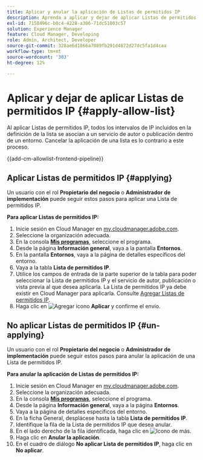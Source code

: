 ```yaml
---
title: Aplicar y anular la aplicación de Listas de permitidos IP
description: Aprenda a aplicar y dejar de aplicar Listas de permitidos IP a entornos de Cloud Manager.
exl-id: 7158496c-b0c4-4228-a306-71dc51003c57
solution: Experience Manager
feature: Cloud Manager, Developing
role: Admin, Architect, Developer
source-git-commit: 328ae6d1866a7089fb291d4872d27dc5fa1d4caa
workflow-type: tm+mt
source-wordcount: '303'
ht-degree: 12%

---
```



# Aplicar y dejar de aplicar Listas de permitidos IP {#apply-allow-list}

Al aplicar Listas de permitidos IP, todos los intervalos de IP incluidos en la definición de la lista se asocian a un servicio de autor o publicación dentro de un entorno. Cancelar la aplicación de una lista es lo contrario a este proceso.

{{add-cm-allowlist-frontend-pipeline}}

## Aplicar Listas de permitidos IP {#applying}

Un usuario con el rol **Propietario del negocio** o **Administrador de implementación** puede seguir estos pasos para aplicar una Lista de permitidos IP.

**Para aplicar Listas de permitidos IP:**

1. Inicie sesión en Cloud Manager en [my.cloudmanager.adobe.com](https://my.cloudmanager.adobe.com/).
1. Seleccione la organización adecuada.
1. En la consola **[Mis programas](/help/implementing/cloud-manager/navigation.md#my-programs)**, seleccione el programa.
1. Desde la página **Información general**, vaya a la pantalla **Entornos**.
1. En la pantalla **Entornos**, vaya a la página de detalles específicos del entorno.
1. Vaya a la tabla **Lista de permitidos IP**.
1. Utilice los campos de entrada de la parte superior de la tabla para poder seleccionar la Lista de permitidos IP y el servicio de autor, publicación o vista previa al que desea aplicarla.
La Lista de permitidos IP ya debe existir en Cloud Manager para aplicarla. Consulte [Agregar Listas de permitidos IP](/help/implementing/cloud-manager/ip-allow-lists/add-ip-allow-lists.md).
1. Haga clic en ![Agregar icono](https://spectrum.adobe.com/static/icons/workflow_18/Smock_Add_18_N.svg) **Aplicar** y confirme el envío.

## No aplicar Listas de permitidos IP {#un-applying}

Un usuario con el rol **Propietario del negocio** o **Administrador de implementación** puede seguir estos pasos para anular la aplicación de una Lista de permitidos IP.

**Para anular la aplicación de Listas de permitidos IP:**

1. Inicie sesión en Cloud Manager en [my.cloudmanager.adobe.com](https://my.cloudmanager.adobe.com/).
1. Seleccione la organización adecuada.
1. En la consola **[Mis programas](/help/implementing/cloud-manager/navigation.md#my-programs)**, seleccione el programa.
1. Desde la página **Información general**, vaya a la página **Entornos**.
1. Vaya a la página de detalles específicos del entorno.
1. En la ficha General, desplácese hasta la tabla **Lista de permitidos IP**.
1. Identifique la fila de la Lista de permitidos IP que desea anular.
1. En el lado derecho de la fila identificada, haga clic en ![Icono de más](https://spectrum.adobe.com/static/icons/workflow_18/Smock_More_18_N.svg).
1. Haga clic en **Anular la aplicación**.
1. En el cuadro de diálogo **No aplicar Lista de permitidos IP**, haga clic en **No aplicar**.
